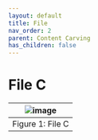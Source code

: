 ```yaml
---
layout: default
title: File
nav_order: 2
parent: Content Carving
has_children: false
---
```

# File C

|![image](../resources/FileC.png)|
|:--:|
|Figure 1: File C|
